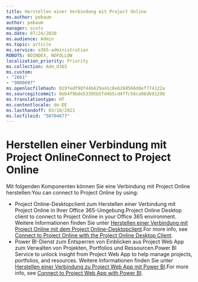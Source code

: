 ```yaml
---
title: Herstellen einer Verbindung mit Project Online
ms.author: pebaum
author: pebaum
manager: scotv
ms.date: 07/24/2020
ms.audience: Admin
ms.topic: article
ms.service: o365-administration
ROBOTS: NOINDEX, NOFOLLOW
localization_priority: Priority
ms.collection: Adm_O365
ms.custom:
- "2661"
- "9000697"
ms.openlocfilehash: 019fedf90f44b629a41c8e6268566ddef774122a
ms.sourcegitcommit: 0eb4f9bde53395b5fd4b5cd4ffc56ca96db91298
ms.translationtype: HT
ms.contentlocale: de-DE
ms.lasthandoff: 03/10/2021
ms.locfileid: "50704677"
---
```

# <a name="connect-to-project-online"></a><span data-ttu-id="8b9f4-102">Herstellen einer Verbindung mit Project Online</span><span class="sxs-lookup"><span data-stu-id="8b9f4-102">Connect to Project Online</span></span>

<span data-ttu-id="8b9f4-103">Mit folgenden Komponenten können Sie eine Verbindung mit Project Online herstellen:</span><span class="sxs-lookup"><span data-stu-id="8b9f4-103">You can connect to Project Online by using:</span></span>

- <span data-ttu-id="8b9f4-104">Project Online-Desktopclient zum Herstellen einer Verbindung mit Project Online in Ihrer Office 365-Umgebung.</span><span class="sxs-lookup"><span data-stu-id="8b9f4-104">Project Online Desktop client to connect to Project Online in your Office 365 environment.</span></span> <span data-ttu-id="8b9f4-105">Weitere Informationen finden Sie unter [Herstellen einer Verbindung mit Project Online mit dem Project Online-Desktopclient](https://docs.microsoft.com/projectonline/connect-to-project-online-with-the-project-online-desktop-client).</span><span class="sxs-lookup"><span data-stu-id="8b9f4-105">For more info, see [Connect to Project Online with the Project Online Desktop Client](https://docs.microsoft.com/projectonline/connect-to-project-online-with-the-project-online-desktop-client).</span></span>  
- <span data-ttu-id="8b9f4-106">Power BI-Dienst zum Entsperren von Einblicken aus Project Web App zum Verwalten von Projekten, Portfolios und Ressourcen.</span><span class="sxs-lookup"><span data-stu-id="8b9f4-106">Power BI Service to unlock insight from Project Web App to help manage projects, portfolios, and resources.</span></span> <span data-ttu-id="8b9f4-107">Weitere Informationen finden Sie unter [Herstellen einer Verbindung zu Project Web App mit Power BI](https://docs.microsoft.com/power-bi/connect-data/service-connect-to-project-online).</span><span class="sxs-lookup"><span data-stu-id="8b9f4-107">For more info, see [Connect to Project Web App with Power BI](https://docs.microsoft.com/power-bi/connect-data/service-connect-to-project-online).</span></span>  